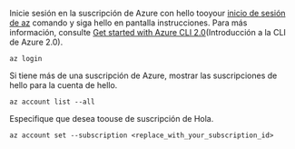 Inicie sesión en la suscripción de Azure con hello tooyour [inicio de sesión de az](/cli/azure/#login) comando y siga hello en pantalla instrucciones. Para más información, consulte [Get started with Azure CLI 2.0](/cli/azure/get-started-with-azure-cli)(Introducción a la CLI de Azure 2.0).

```azurecli
az login
```

Si tiene más de una suscripción de Azure, mostrar las suscripciones de hello para la cuenta de hello.

```azurecli
az account list --all
```

Especifique que desea toouse de suscripción de Hola.

```azurecli
az account set --subscription <replace_with_your_subscription_id>
```